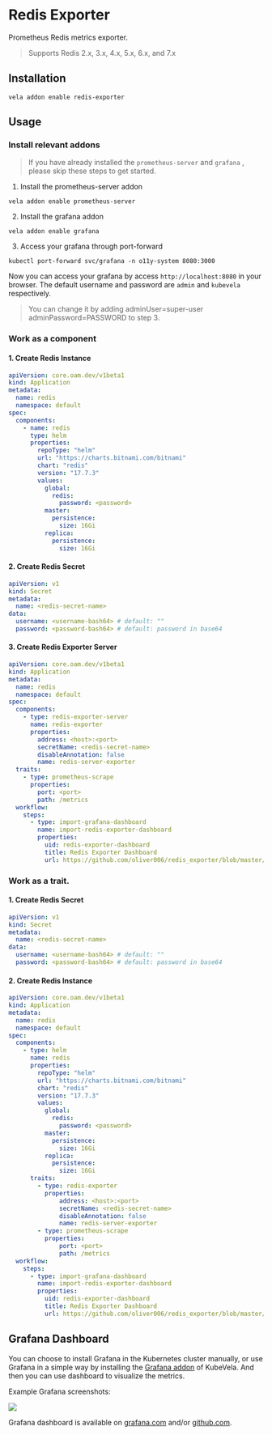# Redis Exporter

Prometheus Redis metrics exporter.
> Supports Redis 2.x, 3.x, 4.x, 5.x, 6.x, and 7.x

## Installation

```shell
vela addon enable redis-exporter
```

## Usage

### Install relevant addons

> If you have already installed the `prometheus-server` and `grafana` , please skip these steps to get started.

1. Install the prometheus-server addon

```shell
vela addon enable prometheus-server
```

2. Install the grafana addon

```shell
vela addon enable grafana
```

3. Access your grafana through port-forward

```shell
kubectl port-forward svc/grafana -n o11y-system 8080:3000
```

Now you can access your grafana by access `http://localhost:8080` in your browser. The default username and password are `admin` and `kubevela` respectively.

> You can change it by adding adminUser=super-user adminPassword=PASSWORD to step 3.


### Work as a component

#### 1. Create Redis Instance

```yaml
apiVersion: core.oam.dev/v1beta1
kind: Application
metadata:
  name: redis
  namespace: default
spec:
  components:
    - name: redis
      type: helm
      properties:
        repoType: "helm"
        url: "https://charts.bitnami.com/bitnami"
        chart: "redis"
        version: "17.7.3"
        values:
          global:
            redis:
              password: <password>
          master:
            persistence:
              size: 16Gi
          replica:
            persistence:
              size: 16Gi

```

#### 2. Create Redis Secret

```yaml
apiVersion: v1
kind: Secret
metadata:
  name: <redis-secret-name>
data:
  username: <username-bash64> # default: ""
  password: <password-bash64> # default: password in base64
```

#### 3. Create Redis Exporter Server

```yaml
apiVersion: core.oam.dev/v1beta1
kind: Application
metadata:
  name: redis
  namespace: default
spec:
  components:
    - type: redis-exporter-server
      name: redis-exporter
      properties:
        address: <host>:<port>
        secretName: <redis-secret-name>
        disableAnnotation: false
        name: redis-server-exporter
  traits:
    - type: prometheus-scrape
      properties:
        port: <port>
        path: /metrics
  workflow:
    steps:
      - type: import-grafana-dashboard
        name: import-redis-exporter-dashboard
        properties:
          uid: redis-exporter-dashboard
          title: Redis Exporter Dashboard
          url: https://github.com/oliver006/redis_exporter/blob/master/contrib/grafana_prometheus_redis_dashboard.json
```

### Work as a trait.

#### 1. Create Redis Secret

```yaml
apiVersion: v1
kind: Secret
metadata:
  name: <redis-secret-name>
data:
  username: <username-bash64> # default: ""
  password: <password-bash64> # default: password in base64
```

#### 2. Create Redis Instance

```yaml
apiVersion: core.oam.dev/v1beta1
kind: Application
metadata:
  name: redis
  namespace: default
spec:
  components:
    - type: helm
      name: redis
      properties:
        repoType: "helm"
        url: "https://charts.bitnami.com/bitnami"
        chart: "redis"
        version: "17.7.3"
        values:
          global:
            redis:
              password: <password>
          master:
            persistence:
              size: 16Gi
          replica:
            persistence:
              size: 16Gi
      traits:
        - type: redis-exporter
          properties:
              address: <host>:<port>
              secretName: <redis-secret-name>
              disableAnnotation: false
              name: redis-server-exporter
        - type: prometheus-scrape
          properties:
              port: <port>
              path: /metrics
  workflow:
    steps:
      - type: import-grafana-dashboard
        name: import-redis-exporter-dashboard
        properties:
          uid: redis-exporter-dashboard
          title: Redis Exporter Dashboard
          url: https://github.com/oliver006/redis_exporter/blob/master/contrib/grafana_prometheus_redis_dashboard.json
```

## Grafana Dashboard

You can choose to install Grafana in the Kubernetes cluster manually, or use Grafana in a simple way by installing the [Grafana addon](https://github.com/kubevela/catalog/tree/master/addons/grafana) of KubeVela. And then you can use dashboard to visualize the metrics.

Example Grafana screenshots:

![](https://cloud.githubusercontent.com/assets/1222339/19412041/dee6d7bc-92da-11e6-84f8-610c025d6182.png)

Grafana dashboard is available on [grafana.com](https://grafana.com/grafana/dashboards/763-redis-dashboard-for-prometheus-redis-exporter-1-x/) and/or [github.com](https://github.com/oliver006/redis_exporter/blob/master/contrib/grafana_prometheus_redis_dashboard.json).




